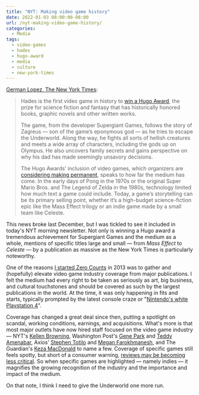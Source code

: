 ```yaml
---
title: "NYT: Making video game history"
date: 2022-01-03 08:00:00-08:00
url: /nyt-making-video-game-history/
categories:
  - Media
tags:
  - video-games
  - hades
  - hugo-award
  - media
  - culture
  - new-york-times
---
```


[German Lopez, The New York Times](https://messaging-custom-newsletters.nytimes.com/template/oakv2?campaign_id=9&emc=edit_nn_20220103&instance_id=49253&nl=the-morning&productCode=NN&regi_id=123956648&segment_id=78507&te=1&uri=nyt%3A%2F%2Fnewsletter%2Fd8605cd3-0f0b-5a1c-a2e0-6e4be0ca1bf6):

> Hades is the first video game in history to [win a Hugo Award](http://www.thehugoawards.org/hugo-history/2021-hugo-awards/), the prize for science fiction and fantasy that has historically honored books, graphic novels and other written works.
>
> The game, from the developer Supergiant Games, follows the story of Zagreus — son of the game’s eponymous god — as he tries to escape the Underworld. Along the way, he fights all sorts of hellish creatures and meets a wide array of characters, including the gods up on Olympus. He also uncovers family secrets and gains perspective on why his dad has made seemingly unsavory decisions.
>
> The Hugo Awards’ inclusion of video games, which organizers are [considering making permanent](https://www.ign.com/articles/hades-makes-history-as-the-first-video-game-to-win-a-hugo-award), speaks to how far the medium has come. In the early days of Pong in the 1970s or the original Super Mario Bros. and The Legend of Zelda in the 1980s, technology limited how much text a game could include. Today, a game’s storytelling can be its primary selling point, whether it’s a high-budget science-fiction epic like the Mass Effect trilogy or an indie game made by a small team like Celeste.

This news broke last December, but I was tickled to see it included in today's NYT morning newsletter. Not only is winning a Hugo award a tremendous achievement for Supergiant Games and the medium as a whole, mentions of specific titles large and small — from _Mass Effect_ to _Celeste_ — by a publication as massive as the New York Times is particularly noteworthy.

One of the reasons [I started Zero Counts](https://zerocounts.net/2014/12/30/2014-zero-counts-launch-greatest-hits/) in 2013 was to gather and (hopefully) elevate video game industry coverage from major publications. I felt the medium had every right to be taken as seriously as art, big business, and cultural touchstones and should be covered as such by the largest publications in the world. At the time, it was only happening in fits and starts, typically prompted by the latest console craze or "[Nintendo's white Playstation 4](https://zerocounts.net/2014/06/12/the-state-of-gaming-in-mainstream-media/)".

Coverage has changed a great deal since then, putting a spotlight on scandal, working conditions, earnings, and acquisitions. What's more is that most major outlets have now hired staff focused on the video game industry — NYT's [Kellen Browning](https://www.nytimes.com/by/kellen-browning), Washington Post's [Gene Park](https://www.washingtonpost.com/people/gene-park/) and [Teddy Amenabar](https://www.washingtonpost.com/people/teddy-amenabar/), Axios' [Stephen Totilo](https://www.axios.com/authors/stotilo/) and [Megan Farokhmanesh](https://www.axios.com/authors/mfarokhmanesh/), and The Guardian's [Keza MacDonald](https://www.theguardian.com/profile/keza-macdonald) to name a few. Coverage of specific games still feels spotty, but short of a consumer warning, [reviews may be becoming less critical](/2022/01/01/anybodys-game/). So when specific games are highlighted — namely indies — it magnifies the growing recognition of the industry and the importance and impact of the medium.

On that note, I think I need to give the Underworld one more run.
